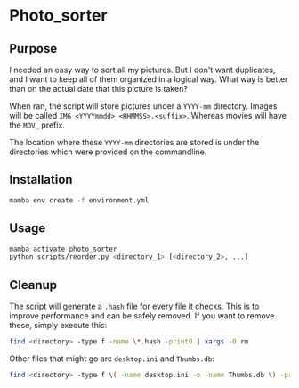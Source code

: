 # Photo_sorter
## Purpose
I needed an easy way to sort all my pictures. But I don't want duplicates, and I want to keep all of them organized in a logical way.
What way is better than on the actual date that this picture is taken?

When ran, the script will store pictures under a `YYYY-mm` directory. Images will be called `IMG_<YYYYmmdd>_<HHMMSS>.<suffix>`. Whereas movies will have the `MOV_` prefix.

The location where these `YYYY-mm` directories are stored is under the directories which were provided on the commandline.


## Installation
```bash
mamba env create -f environment.yml
```

## Usage
```bash
mamba activate photo_sorter
python scripts/reorder.py <directory_1> [<directory_2>, ...]
```

## Cleanup
The script will generate a `.hash` file for every file it checks. This is to improve performance and can be safely removed. If you want to remove these, simply execute this:
```bash
find <directory> -type f -name \*.hash -print0 | xargs -0 rm
```
Other files that might go are `desktop.ini` and `Thumbs.db`:
```bash
find <directory> -type f \( -name desktop.ini -o -name Thumbs.db \) -print0 | xargs -0 rm
```
